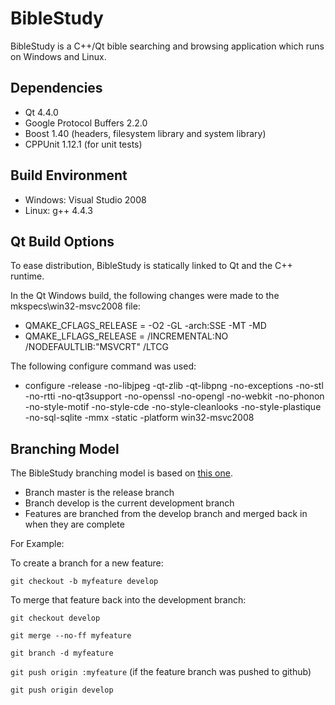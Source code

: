BibleStudy
==========
BibleStudy is a C++/Qt bible searching and browsing application which runs on Windows and Linux.

Dependencies
------------
* Qt 4.4.0
* Google Protocol Buffers 2.2.0
* Boost 1.40 (headers, filesystem library and system library)
* CPPUnit 1.12.1 (for unit tests)

Build Environment
-----------------
* Windows: Visual Studio 2008
* Linux: g++ 4.4.3

Qt Build Options
----------------

To ease distribution, BibleStudy is statically linked to Qt and the C++ runtime.

In the Qt Windows build, the following changes were made to the mkspecs\win32-msvc2008 file:

* QMAKE_CFLAGS_RELEASE = -O2 -GL -arch:SSE -MT -MD
* QMAKE_LFLAGS_RELEASE = /INCREMENTAL:NO /NODEFAULTLIB:"MSVCRT" /LTCG

The following configure command was used:

* configure -release -no-libjpeg -qt-zlib -qt-libpng -no-exceptions -no-stl -no-rtti -no-qt3support -no-openssl -no-opengl -no-webkit -no-phonon -no-style-motif -no-style-cde -no-style-cleanlooks -no-style-plastique -no-sql-sqlite -mmx -static -platform win32-msvc2008

Branching Model
---------------
The BibleStudy branching model is based on [this one](http://nvie.com/posts/a-successful-git-branching-model/).

* Branch master is the release branch
* Branch develop is the current development branch
* Features are branched from the develop branch and merged back in when they are complete

For Example:

To create a branch for a new feature:

`git checkout -b myfeature develop`

To merge that feature back into the development branch:

`git checkout develop`

`git merge --no-ff myfeature`

`git branch -d myfeature`

`git push origin :myfeature` (if the feature branch was pushed to github)

`git push origin develop`
